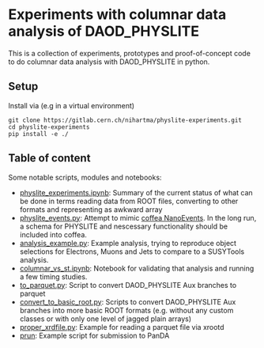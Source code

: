# Experiments with columnar data analysis of DAOD_PHYSLITE

This is a collection of experiments, prototypes and proof-of-concept code to do columnar data analysis with DAOD_PHYSLITE in python.

## Setup
Install via (e.g in a virtual environment)

```
git clone https://gitlab.cern.ch/nihartma/physlite-experiments.git
cd physlite-experiments
pip install -e ./
```

## Table of content

Some notable scripts, modules and notebooks:

* [physlite_experiments.ipynb](notebooks/physlite_experiments.ipynb): Summary of the current status of what can be done in terms reading data from ROOT files, converting to other formats and representing as awkward array
* [physlite_events.py](physlite_experiments/physlite_events.py): Attempt to mimic [coffea NanoEvents](https://github.com/CoffeaTeam/coffea/tree/master/coffea/nanoevents). In the long run, a schema for PHYSLITE and nescessary functionality should be included into coffea.
* [analysis_example.py](physlite_experiments/analysis_example.py): Example analysis, trying to reproduce object selections for Electrons, Muons and Jets to compare to a SUSYTools analysis.
* [columnar_vs_st.ipynb](notebooks/columnar_vs_st.ipynb): Notebook for validating that analysis and running a few timing studies.
* [to_parquet.py](physlite_experiments/scripts/to_parquet.py): Script to convert DAOD_PHYSLITE Aux branches to parquet
* [convert_to_basic_root.py](physlite_experiments/scripts/convert_to_basic_root.py): Scripts to convert DAOD_PHYSLITE Aux branches into more basic ROOT formats (e.g. without any custom classes or with only one level of jagged plain arrays)
* [proper_xrdfile.py](physlite_experiments/proper_xrdfile.py): Example for reading a parquet file via xrootd
* [prun](prun): Example script for submission to PanDA

